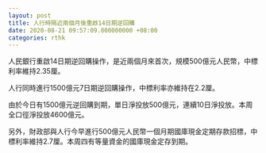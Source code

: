 ```yaml
---
layout: post
title: 人行時隔近兩個月後重啟14日期逆回購
date: 2020-08-21 09:57:09.000000000 +08:00
categories: rthk
---
```


人民銀行重啟14日期逆回購操作，是近兩個月來首次，規模500億元人民幣，中標利率維持2.35厘。

人行同時進行1500億元7日期逆回購操作，中標利率亦維持在2.2厘。

由於今日有1500億元逆回購到期，單日淨投放500億元，連續10日淨投放。本周全口徑淨投放4600億元。

另外，財政部與人行今早進行500億元人民幣一個月期國庫現金定期存款招標，中標利率維持2.7厘。本周四有等量資金的國庫現金定存到期。
